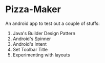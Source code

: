 # Pizza-Maker
An android app to test out a couple of stuffs:
1. Java's Builder Design Pattern 
2. Android's Spinner
3. Android's Intent
4. Set Toolbar Title
5. Experimenting with layouts
